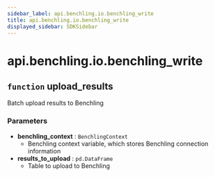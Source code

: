 ```yaml
---
sidebar_label: api.benchling.io.benchling_write
title: api.benchling.io.benchling_write
displayed_sidebar: SDKSidebar
--- 
```



# api.benchling.io.benchling_write



##  `function` upload_results
Batch upload results to Benchling


###  Parameters

- **benchling_context** : `BenchlingContext`
    - Benchling context variable, which stores Benchling connection information  
- **results_to_upload** : `pd.DataFrame`
    - Table to upload to Benchling  